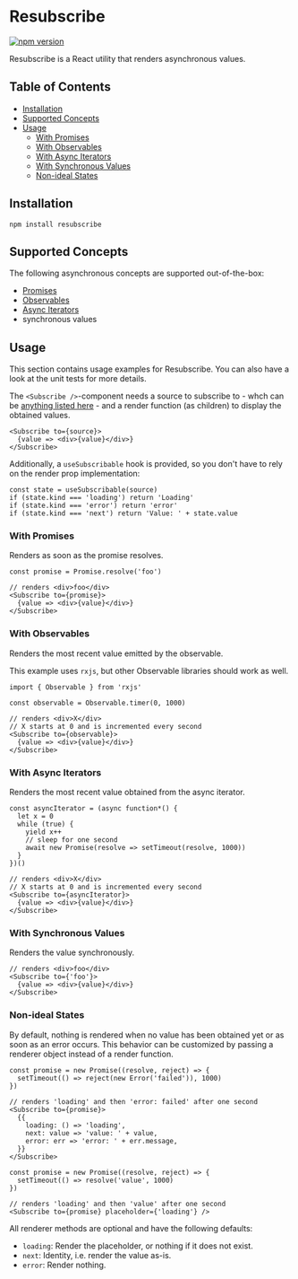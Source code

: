 # Resubscribe

[![npm version](https://img.shields.io/npm/v/resubscribe.svg?style=flat-square)](https://www.npmjs.com/package/resubscribe)

Resubscribe is a React utility that renders asynchronous values.

<!-- START doctoc generated TOC please keep comment here to allow auto update -->
<!-- DON'T EDIT THIS SECTION, INSTEAD RE-RUN doctoc TO UPDATE -->

## Table of Contents

- [Installation](#installation)
- [Supported Concepts](#supported-concepts)
- [Usage](#usage)
  - [With Promises](#with-promises)
  - [With Observables](#with-observables)
  - [With Async Iterators](#with-async-iterators)
  - [With Synchronous Values](#with-synchronous-values)
  - [Non-ideal States](#non-ideal-states)

<!-- END doctoc generated TOC please keep comment here to allow auto update -->

## Installation

```
npm install resubscribe
```

## Supported Concepts

The following asynchronous concepts are supported out-of-the-box:

- [Promises](https://promisesaplus.com/)
- [Observables](https://github.com/tc39/proposal-observable)
- [Async Iterators](https://github.com/tc39/proposal-async-iteration)
- synchronous values

## Usage

This section contains usage examples for Resubscribe. You can also have a look at the unit tests for more details.

The `<Subscribe />`-component needs a source to subscribe to - whch can be [anything listed here](#supported-concepts) - and a render function (as children) to display the obtained values.

```
<Subscribe to={source}>
  {value => <div>{value}</div>}
</Subscribe>
```

Additionally, a `useSubscribable` hook is provided, so you don't have to rely on the render prop implementation:

```
const state = useSubscribable(source)
if (state.kind === 'loading') return 'Loading'
if (state.kind === 'error') return 'error'
if (state.kind === 'next') return 'Value: ' + state.value
```

### With Promises

Renders as soon as the promise resolves.

```
const promise = Promise.resolve('foo')

// renders <div>foo</div>
<Subscribe to={promise}>
  {value => <div>{value}</div>}
</Subscribe>
```

### With Observables

Renders the most recent value emitted by the observable.

This example uses `rxjs`, but other Observable libraries should work as well.

```
import { Observable } from 'rxjs'

const observable = Observable.timer(0, 1000)

// renders <div>X</div>
// X starts at 0 and is incremented every second
<Subscribe to={observable}>
  {value => <div>{value}</div>}
</Subscribe>
```

### With Async Iterators

Renders the most recent value obtained from the async iterator.

```
const asyncIterator = (async function*() {
  let x = 0
  while (true) {
    yield x++
    // sleep for one second
    await new Promise(resolve => setTimeout(resolve, 1000))
  }
})()

// renders <div>X</div>
// X starts at 0 and is incremented every second
<Subscribe to={asyncIterator}>
  {value => <div>{value}</div>}
</Subscribe>
```

### With Synchronous Values

Renders the value synchronously.

```
// renders <div>foo</div>
<Subscribe to={'foo'}>
  {value => <div>{value}</div>}
</Subscribe>
```

### Non-ideal States

By default, nothing is rendered when no value has been obtained yet or as soon as an error occurs. This behavior can be customized by passing a renderer object instead of a render function.

```
const promise = new Promise((resolve, reject) => {
  setTimeout(() => reject(new Error('failed')), 1000)
})

// renders 'loading' and then 'error: failed' after one second
<Subscribe to={promise}>
  {{
    loading: () => 'loading',
    next: value => 'value: ' + value,
    error: err => 'error: ' + err.message,
  }}
</Subscribe>
```

```
const promise = new Promise((resolve, reject) => {
  setTimeout(() => resolve('value', 1000)
})

// renders 'loading' and then 'value' after one second
<Subscribe to={promise} placeholder={'loading'} />
```

All renderer methods are optional and have the following defaults:

- `loading`: Render the placeholder, or nothing if it does not exist.
- `next`: Identity, i.e. render the value as-is.
- `error`: Render nothing.
